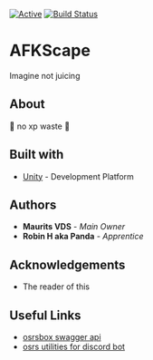 [![Active](http://img.shields.io/badge/Status-Active-green.svg)](https://github.com/Maurits825/AFKScape) 
[![Build Status](https://travis-ci.com/Maurits825/AFKScape.svg?token=acwEp1UszjMQRSRycTzp&branch=master)](https://travis-ci.com/Maurits825/AFKScape)

# AFKScape
Imagine not juicing

## About
:rocket: no xp waste :rocket:

## Built with
* [Unity](https://unity.com/) - Development Platform

## Authors
* **Maurits VDS** - *Main Owner*
* **Robin H aka Panda** - *Apprentice*

## Acknowledgements
* The reader of this

## Useful Links
* [osrsbox swagger api](https://api.osrsbox.com/swaggerui)
* [osrs utilities for discord bot](https://github.com/gc/oldschooljs)
